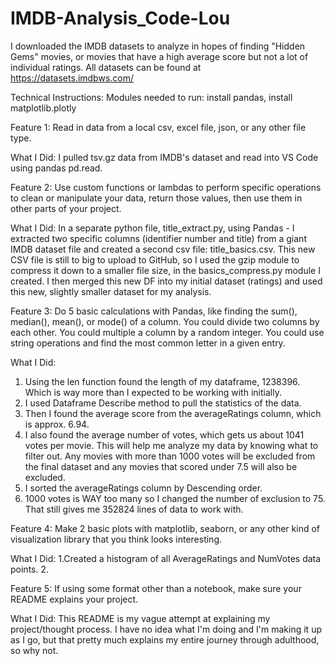 # IMDB-Analysis_Code-Lou

I downloaded the IMDB datasets to analyze in hopes of finding "Hidden Gems" movies, or movies that have a high average score but not a lot of individual ratings. All datasets can be found at https://datasets.imdbws.com/


Technical Instructions: Modules needed to run: install pandas, install matplotlib.plotly

Feature 1: Read in data from a local csv, excel file, json, or any other file type. 

What I Did: I pulled tsv.gz data from IMDB's dataset and read into VS Code using pandas pd.read. 

Feature 2: Use custom functions or lambdas to perform specific operations to clean or manipulate your data, return those values, then use them in other parts of your project.

What I Did:  In a separate python file, title_extract.py, using Pandas - I extracted two specific columns (identifier number and title) from a giant IMDB dataset file and created a second csv file: title_basics.csv. This new CSV file is still to big to upload to GitHub, so I used the gzip module to compress it down to a smaller file size, in the basics_compress.py module I created. I then merged this new DF into my initial dataset (ratings) and used this new, slightly smaller dataset for my analysis. 

Feature 3: Do 5 basic calculations with Pandas, like finding the sum(), median(), mean(), or mode() of a column. You could divide two columns by each other. You could multiple a column by a random integer. You could use string operations and find the most common letter in a given entry. 

What I Did: 
1. Using the len function found the length of my dataframe, 1238396. Which is way more than I expected to be working with initially. 
2. I used Dataframe Describe method to pull the statistics of the data. 
3. Then I found the average score from the averageRatings column, which is approx. 6.94. 
4. I also found the average number of votes, which gets us about 1041 votes per movie. This will help me analyze my data by knowing what to filter out. Any movies with more than 1000 votes will be excluded from the final dataset and any movies that scored under 7.5 will also be excluded. 
5. I sorted the averageRatings column by Descending order. 
6. 1000 votes is WAY too many so I changed the number of exclusion to 75. That still gives me 352824 lines of data to work with. 

Feature 4: Make 2 basic plots with matplotlib, seaborn, or any other kind of visualization library that you think looks interesting.

What I Did: 
1.Created a histogram of all AverageRatings and NumVotes data points. 
2.

Feature 5: If using some format other than a notebook, make sure your README explains your project. 

What I Did: This README is my vague attempt at explaining my project/thought process. I have no idea what I'm doing and I'm making it up as I go, but that pretty much explains my entire journey through adulthood, so why not. 

